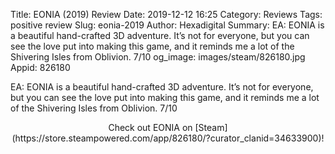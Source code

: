 Title: EONIA (2019) Review
Date: 2019-12-12 16:25
Category: Reviews
Tags: positive review
Slug: eonia-2019
Author: Hexadigital
Summary: EA: EONIA is a beautiful hand-crafted 3D adventure. It’s not for everyone, but you can see the love put into making this game, and it reminds me a lot of the Shivering Isles from Oblivion. 7/10
og_image: images/steam/826180.jpg
Appid: 826180

EA: EONIA is a beautiful hand-crafted 3D adventure. It’s not for everyone, but you can see the love put into making this game, and it reminds me a lot of the Shivering Isles from Oblivion. 7/10

<center>Check out EONIA on [Steam](https://store.steampowered.com/app/826180/?curator_clanid=34633900)!</center>
